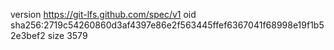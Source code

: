 version https://git-lfs.github.com/spec/v1
oid sha256:2719c54260860d3af4397e86e2f563445ffef6367041f68998e19f1b52e3bef2
size 3579
